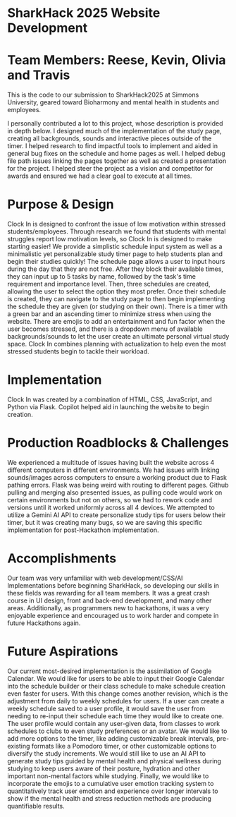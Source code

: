 # SharkHack 2025 Website Development
# Team Members: Reese, Kevin, Olivia and Travis
This is the code to our submission to SharkHack2025 at Simmons University, geared toward Bioharmony and mental health in students and employees.

I personally contributed a lot to this project, whose description is provided in depth below.
I designed much of the implementation of the study page, creating all backgrounds, sounds and interactive pieces outside of the timer. I helped research to find impactful tools to implement and aided in general bug fixes on the schedule and home pages as well. I helped debug file path issues linking the pages together as well as created a presentation for the project. I helped steer the project as a vision and competitor for awards and ensured we had a clear goal to execute at all times. 

# Purpose & Design
Clock In is designed to confront the issue of low motivation within stressed students/employees. Through research we found that students with mental struggles report low motivation levels, so Clock In is designed to make starting easier! 
We provide a simplistic schedule input system as well as a minimalistic yet personalizable study timer page to help students plan and begin their studies quickly! The schedule page allows a user to input hours during the day that they are not free. After they block their available times, they can input up to 5 tasks by name, followed by the task's time requirement and importance level. Then, three schedules are created, allowing the user to select the option they most prefer. 
Once their schedule is created, they can navigate to the study page to then begin implementing the schedule they are given (or studying on their own). There is a timer with a green bar and an ascending timer to minimize stress when using the website. There are emojis to add an entertainment and fun factor when the user becomes stressed, and there is a dropdown menu of available backgrounds/sounds to let the user create an ultimate personal virtual study space. Clock In combines planning with actualization to help even the most stressed students begin to tackle their workload.

# Implementation
Clock In was created by a combination of HTML, CSS, JavaScript, and Python via Flask. Copilot helped aid in launching the website to begin creation.

# Production Roadblocks & Challenges
We experienced a multitude of issues having built the website across 4 different computers in different environments. We had issues with linking sounds/images across computers to ensure a working product due to Flask pathing errors. Flask was being weird with routing to different pages. Github pulling and merging also presented issues, as pulling code would work on certain environments but not on others, so we had to rework code and versions until it worked uniformly across all 4 devices. We attempted to utilize a Gemini AI API to create personalize study tips for users below their timer, but it was creating many bugs, so we are saving this specific implementation for post-Hackathon implementation.

# Accomplishments
Our team was very unfamiliar with web development/CSS/AI Implementations before beginning SharkHack, so developing our skills in these fields was rewarding for all team members. It was a great crash course in UI design, front and back-end development, and many other areas. Additionally, as programmers new to hackathons, it was a very enjoyable experience and encouraged us to work harder and compete in future Hackathons again.

# Future Aspirations
Our current most-desired implementation is the assimilation of Google Calendar. We would like for users to be able to input their Google Calendar into the schedule builder or their class schedule to make schedule creation even faster for users. With this change comes another revision, which is the adjustment from daily to weekly schedules for users. If a user can create a weekly schedule saved to a user profile, it would save the user from needing to re-input their schedule each time they would like to create one. The user profile would contain any user-given data, from classes to work schedules to clubs to even study preferences or an avatar.
 We would like to add more options to the timer, like adding customizable break intervals, pre-existing formats like a Pomodoro timer, or other customizable options to diversify the study increments. We would still like to use an AI API to generate study tips guided by mental health and physical wellness during studying to keep users aware of their posture, hydration and other important non-mental factors while studying.
 Finally, we would like to incorporate the emojis to a cumulative user emotion tracking system to quantitatively track user emotion and experience over longer intervals to show if the mental health and stress reduction methods are producing quantifiable results.
